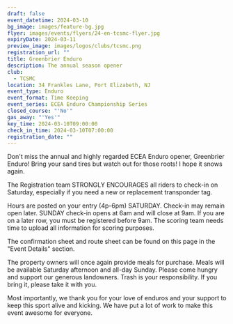```yaml
---
draft: false
event_datetime: 2024-03-10
bg_image: images/feature-bg.jpg
flyer: images/events/flyers/24-en-tcsmc-flyer.jpg
expiryDate: 2024-03-11
preview_image: images/logos/clubs/tcsmc.png
registration_url: ""
title: Greenbrier Enduro
description: The annual season opener
club:
  - TCSMC
location: 34 Frankles Lane, Port Elizabeth, NJ
event_type: Enduro
event_format: Time Keeping
event_series: ECEA Enduro Championship Series
closed_course: "'No'"
gas_away: "'Yes'"
key_time: 2024-03-10T09:00:00
check_in_time: 2024-03-10T07:00:00
registration_date: ""
---
```


Don't miss the annual and highly regarded ECEA Enduro opener, Greenbrier Enduro! Bring your sand tires but watch out for those roots! I hope it snows again.

The Registration team STRONGLY ENCOURAGES all riders to check-in on Saturday, especially if you need a new or replacement transponder tag.

Hours are posted on your entry (4p-6pm) SATURDAY. Check-in may remain open later. SUNDAY check-in opens at 6am and will close at 9am. If you are on a later row, you must be registered before 9am. The scoring team needs time to upload all information for scoring purposes.

The confirmation sheet and route sheet can be found on this page in the "Event Details" section.

The property owners will once again provide meals for purchase. Meals will be available Saturday afternoon and all-day Sunday. Please come hungry and support our generous landowners. Trash is your responsibility. If you bring it, please take it with you.

Most importantly, we thank you for your love of enduros and your support to keep this sport alive and kicking. We have put a lot of work to make this event awesome for everyone.